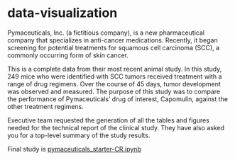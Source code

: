 # data-visualization
Pymaceuticals, Inc. (a fictitious company), is a new pharmaceutical company that specializes in anti-cancer medications. Recently, it began screening for potential treatments for squamous cell carcinoma (SCC), a commonly occurring form of skin cancer.

This is a complete data from their most recent animal study. In this study, 249 mice who were identified with SCC tumors received treatment with a range of drug regimens. Over the course of 45 days, tumor development was observed and measured. The purpose of this study was to compare the performance of Pymaceuticals’ drug of interest, Capomulin, against the other treatment regimens.

Executive team requested the generation of all the tables and figures needed for the technical report of the clinical study. They have also asked you for a top-level summary of the study results.

Final study is [pymaceuticals_starter-CR.ipynb](https://github.com/AIDecisions/data-visualization/blob/main/pymaceuticals_starter-CR.ipynb)
